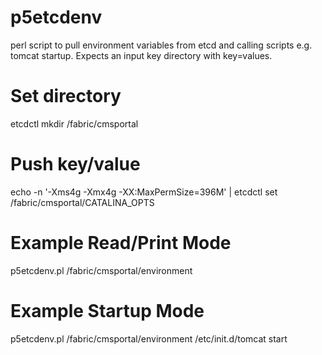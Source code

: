 # p5etcdenv
perl script to pull environment variables from etcd and calling scripts e.g. tomcat startup. Expects an input key directory with key=values.

# Set directory
etcdctl mkdir /fabric/cmsportal

# Push key/value
echo -n '-Xms4g -Xmx4g -XX:MaxPermSize=396M' | etcdctl set /fabric/cmsportal/CATALINA_OPTS 

# Example  Read/Print Mode
p5etcdenv.pl /fabric/cmsportal/environment

# Example Startup Mode
p5etcdenv.pl /fabric/cmsportal/environment /etc/init.d/tomcat start
  


